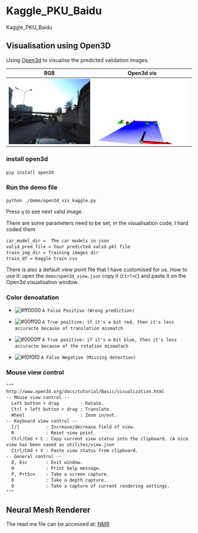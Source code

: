 # Kaggle_PKU_Baidu

Kaggle_PKU_Baidu


##  Visualisation using Open3D

Using [Open3d](http://www.open3d.org/) to visualise the predicted 
validation images.

RGB             |  Open3d vis
:-------------------------:|:-------------------------:
![](./demo/open3d2.PNG)  |   ![](./demo/open3d1.PNG)



### install open3d
`pip install open3d`

### Run the demo file
`python ./demo/open3d_vis_kaggle.py`

Press `q` to see next valid image.

There are some parameters need to be set, in the visualisation code, I hard coded them

```
car_model_dir =  The car models in json
valid_pred_file = Your predicted valid.pkl file
train_img_dir = Training images dir
train_df = Kaggle train.csv
```

There is also a default view point file that I have customised for us.
How to use it: open the `demo/open3d_view.json` copy it (`Ctrl+C`) and paste it on the Open3d visualisation window.

### Color denoatation

- ![#ff0000](https://placehold.it/15/ff0000/000000?text=+) `A False Positive (Wrong prediction)`
- ![#00ff00](https://placehold.it/15/00ff00/000000?text=+) `A True positive: if it's a bit red, then it's less accuracte because of translation mismatch`
- ![#0000ff](https://placehold.it/15/0000ff/000000?text=+) `A True positive: if it's a bit blue, then it's less accuracte because of the rotation mismatach`

- ![#f0f0f0](https://placehold.it/15/f0f0f0/000000?text=+) `A False Negative (Missing detection)`

### Mouse view control

    """
    http://www.open3d.org/docs/tutorial/Basic/visualization.html
    -- Mouse view control --
      Left button + drag        : Rotate.
      Ctrl + left button + drag : Translate.
      Wheel                     : Zoom in/out.
    -- Keyboard view control --
      [/]          : Increase/decrease field of view.
      R            : Reset view point.
      Ctrl/Cmd + C : Copy current view status into the clipboard. (A nice view has been saved as utilites/view.json
      Ctrl/Cmd + V : Paste view status from clipboard.
    -- General control --
      Q, Esc       : Exit window.
      H            : Print help message.
      P, PrtScn    : Take a screen capture.
      D            : Take a depth capture.
      O            : Take a capture of current rendering settings.
    """

##  Neural Mesh Renderer

The read me file can be accessed at: [NMR](README_Neural_Mesh_Renderer.md)